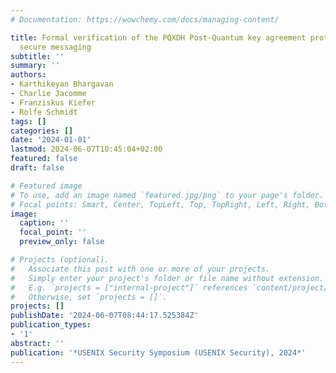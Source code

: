 ```yaml
---
# Documentation: https://wowchemy.com/docs/managing-content/

title: Formal verification of the PQXDH Post-Quantum key agreement protocol for end-to-end
  secure messaging
subtitle: ''
summary: ''
authors:
- Karthikeyan Bhargavan
- Charlie Jacomme
- Franziskus Kiefer
- Rolfe Schmidt
tags: []
categories: []
date: '2024-01-01'
lastmod: 2024-06-07T10:45:04+02:00
featured: false
draft: false

# Featured image
# To use, add an image named `featured.jpg/png` to your page's folder.
# Focal points: Smart, Center, TopLeft, Top, TopRight, Left, Right, BottomLeft, Bottom, BottomRight.
image:
  caption: ''
  focal_point: ''
  preview_only: false

# Projects (optional).
#   Associate this post with one or more of your projects.
#   Simply enter your project's folder or file name without extension.
#   E.g. `projects = ["internal-project"]` references `content/project/deep-learning/index.md`.
#   Otherwise, set `projects = []`.
projects: []
publishDate: '2024-06-07T08:44:17.525384Z'
publication_types:
- '1'
abstract: ''
publication: '*USENIX Security Symposium (USENIX Security), 2024*'
---
```

